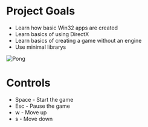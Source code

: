 # Project Goals
- Learn how basic Win32 apps are created
- Learn basics of using DirectX
- Learn basics of creating a game without an engine
- Use minimal librarys

![Pong](https://github.com/MarvinDale/pong/assets/47068005/295fcd37-d927-4cd2-9e85-cc67face97d8)

# Controls
- Space - Start the game
- Esc - Pause the game
- w - Move up
- s - Move down
